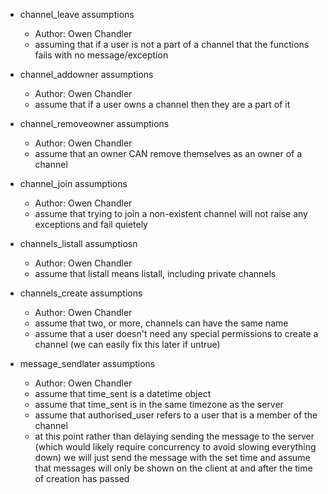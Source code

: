 - channel_leave assumptions
  - Author: Owen Chandler
  - assuming that if a user is not a part of a channel that the functions fails with no message/exception

- channel_addowner assumptions
  - Author: Owen Chandler
  - assume that if a user owns a channel then they are a part of it

- channel_removeowner assumptions
  - Author: Owen Chandler
  - assume that an owner CAN remove themselves as an owner of a channel

- channel_join assumptions
  - Author: Owen Chandler
  - assume that trying to join a non-existent channel will not raise any exceptions and fail quietely

- channels_listall assumptiosn
  - Author: Owen Chandler
  - assume that listall means listall, including private channels

- channels_create assumptions
  - Author: Owen Chandler
  - assume that two, or more, channels can have the same name
  - assume that a user doesn't need any special permissions to create a channel (we can easily fix 
    this later if untrue)

- message_sendlater assumptions
  - Author: Owen Chandler
  - assume that time_sent is a datetime object
  - assume that time_sent is in the same timezone as the server
  - assume that authorised_user refers to a user that is a member of the channel
  - at this point rather than delaying sending the message to the server (which would likely require
    concurrency to avoid slowing everything down) we will just send the message with the set time
    and assume that messages will only be shown on the client at and after the time of creation has
    passed
